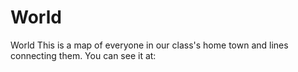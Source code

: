 World
=====

World
This is a map of everyone in our class's home town and lines connecting them. You can see it at: 
